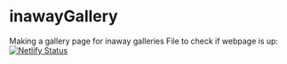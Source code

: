 # inawayGallery
Making a gallery page for inaway galleries
File to check if webpage is up:
[![Netlify Status](https://api.netlify.com/api/v1/badges/35e55c59-7869-4a64-a1f8-51a31a7f93dc/deploy-status)](https://app.netlify.com/sites/inawaygalleries/deploys)
